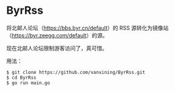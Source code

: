 ByrRss
======================

将北邮人论坛（<https://bbs.byr.cn/default>）的 RSS 源转化为镜像站（<https://byr.zeegg.com/default>）的源。

现在北邮人论坛限制游客访问了，真可惜。

用法：
```shell
$ git clone https://github.com/vanxining/ByrRss.git
$ cd ByrRss
$ go run main.go
```
